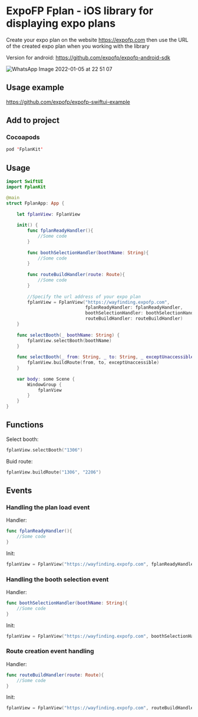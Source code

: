 # ExpoFP Fplan - iOS library for displaying expo plans

Create your expo plan on the website https://expofp.com then use the URL of the created expo plan when you working with the library

Version for android: https://github.com/expofp/expofp-android-sdk

![WhatsApp Image 2022-01-05 at 22 51 07](https://user-images.githubusercontent.com/60826376/148282339-c53466a3-4b65-42ba-ba12-54156f77497f.jpeg)

## Usage example

https://github.com/expofp/expofp-swiftui-example

## Add to project

### Cocoapods

```swift
pod 'FplanKit'
```

## Usage

```swift
import SwiftUI
import FplanKit

@main
struct FplanApp: App {
    
    let fplanView: FplanView
    
    init() {
        func fplanReadyHandler(){
            //Some code
        }
        
        func boothSelectionHandler(boothName: String){
            //Some code
        }
        
        func routeBuildHandler(route: Route){
            //Some code
        }
        
        //Specify the url address of your expo plan
        fplanView = FplanView("https://wayfinding.expofp.com",
                              fplanReadyHandler: fplanReadyHandler,
                              boothSelectionHandler: boothSelectionHandler,
                              routeBuildHandler: routeBuildHandler)
    }
    
    func selectBooth(_ boothName: String) {
        fplanView.selectBooth(boothName)
    }
    
    func selectBooth(_ from: String, _ to: String, _ exceptUnaccessible: Bool) {
        fplanView.buildRoute(from, to, exceptUnaccessible)
    }
    
    var body: some Scene {
        WindowGroup {
            fplanView
        }
    }
}
```

## Functions

Select booth:

```swift
fplanView.selectBooth("1306")
```

Buid route:

```swift
fplanView.buildRoute("1306", "2206")
```

## Events


### Handling the plan load event

Handler:

```swift
func fplanReadyHandler(){
    //Some code
}
```

Init:

```swift
fplanView = FplanView("https://wayfinding.expofp.com", fplanReadyHandler: fplanReadyHandler)
```


### Handling the booth selection event

Handler:

```swift
func boothSelectionHandler(boothName: String){
    //Some code
}
```

Init:

```swift
fplanView = FplanView("https://wayfinding.expofp.com", boothSelectionHandler: boothSelectionHandler)
```


### Route creation event handling

Handler:

```swift
func routeBuildHandler(route: Route){
    //Some code
}
```

Init:

```swift
fplanView = FplanView("https://wayfinding.expofp.com", routeBuildHandler: routeBuildHandler)
```

